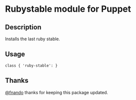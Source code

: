 # Rubystable module for Puppet

## Description

Installs the last ruby stable.

## Usage

    class { 'ruby-stable': }
    
## Thanks

[@fnando](https://github.com/fnando) thanks for keeping this package updated.